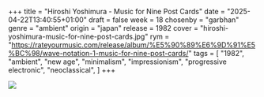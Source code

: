 +++
title = "Hiroshi Yoshimura - Music for Nine Post Cards"
date = "2025-04-22T13:40:55+01:00"
draft = false
week = 18
chosenby = "garbhan"
genre = "ambient"
origin = "japan"
release = 1982
cover = "hiroshi-yoshimura-music-for-nine-post-cards.jpg"
rym = "https://rateyourmusic.com/release/album/%E5%90%89%E6%9D%91%E5%BC%98/wave-notation-1-music-for-nine-post-cards/"
tags = [
    "1982",
    "ambient",
    "new age",
    "minimalism",
    "impressionism",
    "progressive electronic",
    "neoclassical",
]
+++

![](../../images/covers/hiroshi-yoshimura-music-for-nine-post-cards.jpg)
